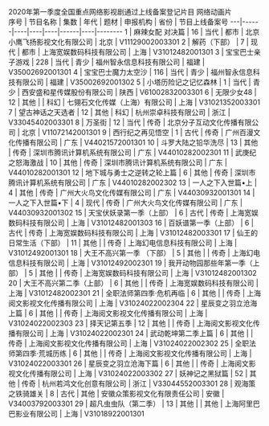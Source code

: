 2020年第一季度全国重点网络影视剧通过上线备案登记片目
网络动画片							
序号 | 节目名称 | 集数 | 年代 | 题材 | 申报机构 | 省份 | 节目上线备案号
---|------|----|----|----|------|----|--------
1 | 麻辣女配 对决篇 | 16 | 当代 | 都市 | 北京小鹰飞扬影视文化有限公司 | 北京 | V11129002003301
2 | 解药（下部） | 7 | 现代 | 都市 | 上海宽娱数码科技有限公司 | 上海 | V31012482001301
3 | 宝宝巴士亲子游戏 | 228 | 当代 | 青少 | 福州智永信息科技有限公司 | 福建 | V35002692001301
4 | 宝宝巴士魔力太空沙 | 116 | 当代 | 青少 | 福州智永信息科技有限公司 | 福建 | V35002692001302
5 | 小塔历险记之记忆森林 | 1 | 当代 | 青少 | 西安盛和星传媒股份有限公司 | 陕西 | V61002832003301
6 | 无限少女48 | 12 | 其他 |  | 科幻 | 七翎石文化传媒（上海）有限公司 | 上海 | V31021352003301
7 | 望古神话之天选者 | 12 | 其他 | 科幻 | 杭州崇卓科技有限公司 | 浙江 | V33045402003301
8 | 万圣街 | 12 | 当代 | 传奇 | 北京分子互动文化传播有限公司 | 北京 | V11072142001301
9 | 西行纪之再见悟空 | 1 | 古代 | 传奇 | 广州百漫文化传播有限公司 | 广东 | V44021572001301
10 | 斗罗大陆之铅华洗尽 | 13 | 其他 | 传奇 | 深圳市腾讯计算机系统有限公司 | 广东 | V44010282002301
11 | 武庚纪之怒海激战 | 10 | 其他 | 传奇 | 深圳市腾讯计算机系统有限公司 | 广东 | V44010282001301
12 | 地下城与勇士之逆转之轮上篇 | 6 | 其他 | 传奇 | 深圳市腾讯计算机系统有限公司 | 广东 | V44010282002302
13 | 一人之下入世篇•上 | 4 | 其他 | 传奇 | 广州大火鸟文化传媒有限公司 | 广东 | V44030932001301
14 | 一人之下入世篇•下 | 4 | 现代 | 传奇 | 广州大火鸟文化传媒有限公司 | 广东 | V44030932001302
15 | 天宝伏妖录第一季（上部） | 6 | 古代 | 传奇 | 上海宽娱数码科技有限公司 | 上海 | V31012482001303
16 | 百妖谱第一季（上部） | 6 | 古代 | 传奇 | 上海宽娱数码科技有限公司 | 上海 | V31012482003301
17 | 仙王的日常生活（下部） | 11 | 其他 |  | 传奇 | 上海幻电信息科技有限公司 | 上海 | V31012492001301
18 | 大王不高兴第一季 （下部） | 5 | 其他 |  | 传奇 | 上海幻电信息科技有限公司 | 上海 | V31012492002301
19 | 我开动物园那些年第一季（上部） | 5 | 其他 |  | 传奇 | 上海宽娱数码科技有限公司 | 上海 | V31012482001302
20 | 大王不高兴第二季（上部） | 6 | 其他 |  | 传奇 | 上海宽娱数码科技有限公司 | 上海 | V31012482002301
21 | 全职法师第四季·危机再临 | 6 | 其他 |  | 传奇 | 上海阅文影视文化传播有限公司 | 上海 | V31024022002304
22 | 星辰变之羽立沧海上篇 | 6 | 其他 |  | 传奇 | 上海阅文影视文化传播有限公司 | 上海 | V31024022002303
23 | 择天记第五季 | 12 | 其他 |  | 传奇 | 上海阅文影视文化传播有限公司 | 上海 | V31024022002301
24 | 武动乾坤第二季上篇 | 6 | 其他 |  | 传奇 | 上海阅文影视文化传播有限公司 | 上海 | V31024022002302
25 | 全职法师第四季·荒城历练 | 6 | 其他 |  | 传奇 | 上海阅文影视文化传播有限公司 | 上海 | V31024022003301
26 | 星辰变之羽立沧海下篇 | 6 | 其他 |  | 传奇 | 上海阅文影视文化传播有限公司 | 上海 | V31024022003302
27 | 妖神记之黑狱篇 | 52 | 其他 | 传奇 | 杭州若鸿文化创意有限公司 | 浙江 | V33044552003301
28 | 观海策之铁骑雄关 | 8 | 古代 | 其他 | 安徽众策影视文化有限责任公司 | 安徽 | V34003792003301
29 | 超凡虫虫队（第二季） | 13 | 其他 |  | 其他 | 上海阿里巴巴影业有限公司 | 上海 | V31018922001301
